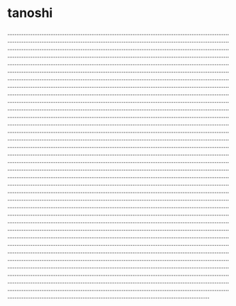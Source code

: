 # tanoshi

.....................................................................................................................................................................................................................................................................................................................................................................................................................................................................................................................................................................................................................................................................................................................................................................................................................................................................................................................................................................................................................................................................................................................................................................................................................................................................................................................................................................................................................................................................................................................................................................................................................................................................................................................................................................................................................................................................................................................................................................................................................................................................................................................................................................................................................................................................................................................................................................................................................................................................................................................................................................................................................................................................................................................................................................................................................................................................................................................................................................................................................................................................................................................................................................................................................................................................................................................................................................................................................................................................................................................................................................................................................................................................................................................................................................................................................................................................................................................................................................................................................................................................................................................................................................................................................................................................................................................................................................................................................................................................................................................................................................................................................................